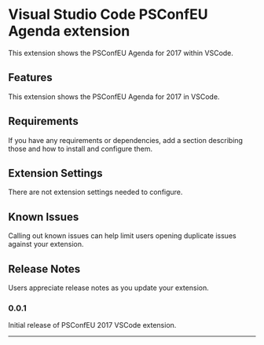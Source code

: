 # Visual Studio Code PSConfEU Agenda extension

This extension shows the PSConfEU Agenda for 2017 within VSCode.

## Features

This extension shows the PSConfEU Agenda for 2017 in VSCode.

## Requirements

If you have any requirements or dependencies, add a section describing those and how to install and configure them.

## Extension Settings

There are not extension settings needed to configure.

## Known Issues

Calling out known issues can help limit users opening duplicate issues against your extension.

## Release Notes

Users appreciate release notes as you update your extension.

### 0.0.1

Initial release of PSConfEU 2017 VSCode extension.

-----------------------------------------------------------------------------------------------------------

